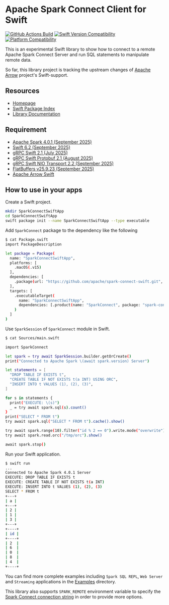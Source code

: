 # Apache Spark Connect Client for Swift

[![GitHub Actions Build](https://github.com/apache/spark-connect-swift/actions/workflows/build_and_test.yml/badge.svg)](https://github.com/apache/spark-connect-swift/blob/main/.github/workflows/build_and_test.yml)
[![Swift Version Compatibility](https://img.shields.io/endpoint?url=https%3A%2F%2Fswiftpackageindex.com%2Fapi%2Fpackages%2Fapache%2Fspark-connect-swift%2Fbadge%3Ftype%3Dswift-versions)](https://swiftpackageindex.com/apache/spark-connect-swift)
[![Platform Compatibility](https://img.shields.io/endpoint?url=https%3A%2F%2Fswiftpackageindex.com%2Fapi%2Fpackages%2Fapache%2Fspark-connect-swift%2Fbadge%3Ftype%3Dplatforms)](https://swiftpackageindex.com/apache/spark-connect-swift)

This is an experimental Swift library to show how to connect to a remote Apache Spark Connect Server and run SQL statements to manipulate remote data.

So far, this library project is tracking the upstream changes of [Apache Arrow](https://arrow.apache.org) project's Swift-support.

## Resources

- [Homepage](https://apache.github.io/spark-connect-swift/)
- [Swift Package Index](https://swiftpackageindex.com/apache/spark-connect-swift/)
- [Library Documentation](https://swiftpackageindex.com/apache/spark-connect-swift/main/documentation/sparkconnect)

## Requirement

- [Apache Spark 4.0.1 (September 2025)](https://github.com/apache/spark/releases/tag/v4.0.1)
- [Swift 6.2 (September 2025)](https://swift.org)
- [gRPC Swift 2.1 (July 2025)](https://github.com/grpc/grpc-swift-2/releases/tag/2.1.0)
- [gRPC Swift Protobuf 2.1 (August 2025)](https://github.com/grpc/grpc-swift-protobuf/releases/tag/2.1.1)
- [gRPC Swift NIO Transport 2.2 (September 2025)](https://github.com/grpc/grpc-swift-nio-transport/releases/tag/2.2.0)
- [FlatBuffers v25.9.23 (September 2025)](https://github.com/google/flatbuffers/releases/tag/v25.9.23)
- [Apache Arrow Swift](https://github.com/apache/arrow-swift)

## How to use in your apps

Create a Swift project.

```bash
mkdir SparkConnectSwiftApp
cd SparkConnectSwiftApp
swift package init --name SparkConnectSwiftApp --type executable
```

Add `SparkConnect` package to the dependency like the following

```bash
$ cat Package.swift
import PackageDescription

let package = Package(
  name: "SparkConnectSwiftApp",
  platforms: [
    .macOS(.v15)
  ],
  dependencies: [
    .package(url: "https://github.com/apache/spark-connect-swift.git", branch: "main")
  ],
  targets: [
    .executableTarget(
      name: "SparkConnectSwiftApp",
      dependencies: [.product(name: "SparkConnect", package: "spark-connect-swift")]
    )
  ]
)
```

Use `SparkSession` of `SparkConnect` module in Swift.

```bash
$ cat Sources/main.swift

import SparkConnect

let spark = try await SparkSession.builder.getOrCreate()
print("Connected to Apache Spark \(await spark.version) Server")

let statements = [
  "DROP TABLE IF EXISTS t",
  "CREATE TABLE IF NOT EXISTS t(a INT) USING ORC",
  "INSERT INTO t VALUES (1), (2), (3)",
]

for s in statements {
  print("EXECUTE: \(s)")
  _ = try await spark.sql(s).count()
}
print("SELECT * FROM t")
try await spark.sql("SELECT * FROM t").cache().show()

try await spark.range(10).filter("id % 2 == 0").write.mode("overwrite").orc("/tmp/orc")
try await spark.read.orc("/tmp/orc").show()

await spark.stop()
```

Run your Swift application.

```bash
$ swift run
...
Connected to Apache Spark 4.0.1 Server
EXECUTE: DROP TABLE IF EXISTS t
EXECUTE: CREATE TABLE IF NOT EXISTS t(a INT)
EXECUTE: INSERT INTO t VALUES (1), (2), (3)
SELECT * FROM t
+---+
| a |
+---+
| 2 |
| 1 |
| 3 |
+---+
+----+
| id |
+----+
| 2  |
| 6  |
| 0  |
| 8  |
| 4  |
+----+
```

You can find more complete examples including `Spark SQL REPL`, `Web Server` and `Streaming` applications in the [Examples](https://github.com/apache/spark-connect-swift/tree/main/Examples) directory.

This library also supports `SPARK_REMOTE` environment variable to specify the [Spark Connect connection string](https://spark.apache.org/docs/latest/spark-connect-overview.html#set-sparkremote-environment-variable) in order to provide more options.
